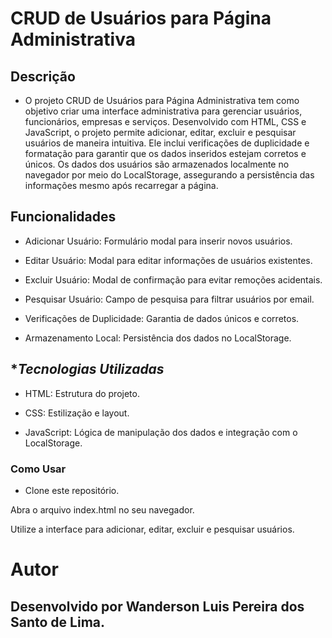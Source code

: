 # CRUD de Usuários para Página Administrativa

## **Descrição**
- O projeto CRUD de Usuários para Página Administrativa tem como objetivo criar uma interface administrativa para gerenciar usuários, funcionários, empresas e serviços. Desenvolvido com HTML, CSS e JavaScript, o projeto permite adicionar, editar, excluir e pesquisar usuários de maneira intuitiva. Ele inclui verificações de duplicidade e formatação para garantir que os dados inseridos estejam corretos e únicos. Os dados dos usuários são armazenados localmente no navegador por meio do LocalStorage, assegurando a persistência das informações mesmo após recarregar a página.

## **Funcionalidades**
- Adicionar Usuário: Formulário modal para inserir novos usuários.

- Editar Usuário: Modal para editar informações de usuários existentes.

- Excluir Usuário: Modal de confirmação para evitar remoções acidentais.

- Pesquisar Usuário: Campo de pesquisa para filtrar usuários por email.

- Verificações de Duplicidade: Garantia de dados únicos e corretos.

- Armazenamento Local: Persistência dos dados no LocalStorage.

## **Tecnologias Utilizadas*
- HTML: Estrutura do projeto.

- CSS: Estilização e layout.

- JavaScript: Lógica de manipulação dos dados e integração com o LocalStorage.

### **Como Usar**
- Clone este repositório.

 Abra o arquivo index.html no seu navegador.

 Utilize a interface para adicionar, editar, excluir e pesquisar usuários.

# **Autor**
## **Desenvolvido por Wanderson Luis Pereira dos Santo de Lima.**
